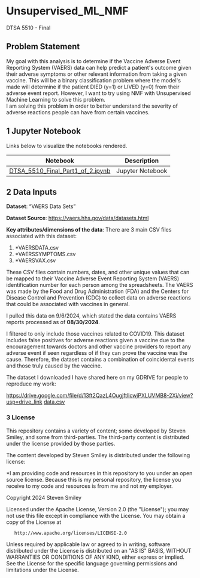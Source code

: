 # Unsupervised_ML_NMF
DTSA 5510 - Final
## Problem Statement
My goal with this analysis is to determine if the Vaccine Adverse Event Reporting System (VAERS) data can help predict a patient's outcome given their adverse symptoms or other relevant information from taking a given vaccine.  This will be a binary classification problem where the model's made will determine if the patient DIED (y=1) or LIVED (y=0) from their adverse event report.  However, I want to try using NMF with Unsupervised Machine Learning to solve this problem.  
I am solving this problem in order to better understand the severity of adverse reactions people can have from certain vaccines.

## 1 Jupyter Notebook<a class="anchor" id="1"></a>
Links below to visualize the notebooks rendered.

| Notebook | Description |
|--------------------------------------------------------------------------------------------------------------|-------------------------------------------------------------------------------------------------------------------------------------------------------------------|
| [DTSA_5510_Final_Part1_of_2.ipynb](https://nbviewer.org/github/stevensmiley1989/Unsupervised_ML_NMF/blob/main/Final_DTSA_5010.ipynb) | Jupyter Notebook|


## 2 Data Inputs <a class="anchor" id="2"></a>
**Dataset**: “VAERS Data Sets”

**Dataset Source**: https://vaers.hhs.gov/data/datasets.html

**Key attributes/dimensions of the data**: 
There are 3 main CSV files associated with this dataset:
1)	*VAERSDATA.csv 
2)	*VAERSSYMPTOMS.csv
3)	*VAERSVAX.csv

These CSV files contain numbers, dates, and other unique values that can be mapped to their Vaccine Adverse Event Reporting System (VAERS) identification number for each person among the spreadsheets.  The VAERS was made by the Food and Drug Administration (FDA) and the Centers for Disease Control and Prevention (CDC) to collect data on adverse reactions that could be associated with vaccines in general.  

I pulled this data on 9/6/2024, which stated the data contains VAERS reports processed as of **08/30/2024**.

I filtered to only include those vaccines related to COVID19.  This dataset includes false positives for adverse reactions given a vaccine due to the encouragement towards doctors and other vaccine providers to report any adverse event if seen regardless of if they can prove the vaccine was the cause.  Therefore, the dataset contains a combination of coincidental events and those truly caused by the vaccine.  

The dataset I downloaded I have shared here on my GDRIVE for people to reproduce my work: 

https://drive.google.com/file/d/13ft2QazL4OugjftllcwjPXLUVMB8-2Xi/view?usp=drive_link
[data.csv](https://github.com/stevensmiley1989/BreastCancer/blob/master/Inputs/data.csv)



### 3 License <a class="anchor" id="6"></a>

This repository contains a variety of content; some developed by Steven Smiley, and some from third-parties.  The third-party content is distributed under the license provided by those parties.

The content developed by Steven Smiley is distributed under the following license:

*I am providing code and resources in this repository to you under an open source license.  Because this is my personal repository, the license you receive to my code and resources is from me and not my employer. 

   Copyright 2024 Steven Smiley

   Licensed under the Apache License, Version 2.0 (the "License");
   you may not use this file except in compliance with the License.
   You may obtain a copy of the License at

       http://www.apache.org/licenses/LICENSE-2.0

   Unless required by applicable law or agreed to in writing, software
   distributed under the License is distributed on an "AS IS" BASIS,
   WITHOUT WARRANTIES OR CONDITIONS OF ANY KIND, either express or implied.
   See the License for the specific language governing permissions and
   limitations under the License.
   
